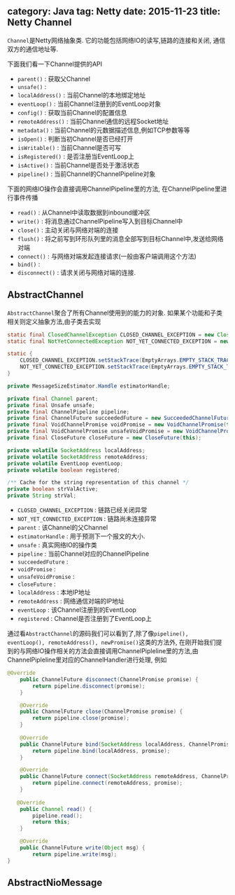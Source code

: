 category: Java
tag: Netty
date: 2015-11-23
title: Netty Channel
---
`Channel`是Netty网络抽象类. 它的功能包括网络IO的读写,链路的连接和关闭, 通信双方的通信地址等.

下面我们看一下Channel提供的API

* `parent()` : 获取父Channel
* `unsafe()` : 
* `localAddress()` : 当前Channel的本地绑定地址
* `eventLoop()` : 当前Channel注册到的EventLoop对象
* `config()` : 获取当前Channel的配置信息
* `remoteAddress()` : 当前Channel通信的远程Socket地址
* `metadata()` : 当前Channel的元数据描述信息,例如TCP参数等等
* `isOpen()` : 判断当初Channel是否已经打开
* `isWritable()` : 当前Channel是否可写
* `isRegistered()` : 是否注册当EventLoop上
* `isActive()` : 当前Channel是否处于激活状态
* `pipeline()` : 当前Channel的ChannelPipeline对象

下面的网络IO操作会直接调用ChannelPipeline里的方法, 在ChannelPipeline里进行事件传播

* `read()` : 从Channel中读取数据到inbound缓冲区
* `write()` : 将消息通过ChannelPipeline写入到目标Channel中
* `close()` : 主动关闭与网络对端的连接
* `flush()` : 将之前写到环形队列里的消息全部写到目标Channel中,发送给网络对端
* `connect()` : 与网络对端发起连接请求(一般由客户端调用这个方法)
* `bind()` : 
* `disconnect()` : 请求关闭与网络对端的连接.



## AbstractChannel
`AbstractChannel`聚合了所有Channel使用到的能力的对象. 如果某个功能和子类相关则定义抽象方法,由子类去实现
```java
static final ClosedChannelException CLOSED_CHANNEL_EXCEPTION = new ClosedChannelException();
static final NotYetConnectedException NOT_YET_CONNECTED_EXCEPTION = new NotYetConnectedException();

static {
    CLOSED_CHANNEL_EXCEPTION.setStackTrace(EmptyArrays.EMPTY_STACK_TRACE);
    NOT_YET_CONNECTED_EXCEPTION.setStackTrace(EmptyArrays.EMPTY_STACK_TRACE);
}

private MessageSizeEstimator.Handle estimatorHandle;

private final Channel parent;
private final Unsafe unsafe;
private final ChannelPipeline pipeline;
private final ChannelFuture succeededFuture = new SucceededChannelFuture(this, null);
private final VoidChannelPromise voidPromise = new VoidChannelPromise(this, true);
private final VoidChannelPromise unsafeVoidPromise = new VoidChannelPromise(this, false);
private final CloseFuture closeFuture = new CloseFuture(this);

private volatile SocketAddress localAddress;
private volatile SocketAddress remoteAddress;
private volatile EventLoop eventLoop;
private volatile boolean registered;

/** Cache for the string representation of this channel */
private boolean strValActive;
private String strVal;
```
* `CLOSED_CHANNEL_EXCEPTION` : 链路已经关闭异常
* `NOT_YET_CONNECTED_EXCEPTION` : 链路尚未连接异常
* `parent` : 该Channel的父Channel
* `estimatorHandle` : 用于预测下一个报文的大小.
* `unsafe` : 真实网络IO的操作类
* `pipeline` : 当前Channel对应的ChannelPipeline
* `succeededFuture` : 
* `voidPromise` : 
* `unsafeVoidPromise` : 
* `closeFuture` : 
* `localAddress` : 本地IP地址
* `remoteAddress` : 网络通信对端的IP地址
* `eventLoop` : 该Channel注册到的EventLoop
* `registered` : Channel是否注册到了EventLoop上

通过看`AbstractChannel`的源码我们可以看到了,除了像`pipeline(), eventLoop(), remoteAddress(), newPromise()`这类的方法外, 在刚开始我们提到的与网络IO操作相关的方法会直接调用ChannelPipleline里的方法,由ChannelPipleline里对应的ChannelHandler进行处理, 例如
```java
@Override
    public ChannelFuture disconnect(ChannelPromise promise) {
        return pipeline.disconnect(promise);
    }

    @Override
    public ChannelFuture close(ChannelPromise promise) {
        return pipeline.close(promise);
    }
    
    @Override
    public ChannelFuture bind(SocketAddress localAddress, ChannelPromise promise) {
        return pipeline.bind(localAddress, promise);
    }

    @Override
    public ChannelFuture connect(SocketAddress remoteAddress, ChannelPromise promise) {
        return pipeline.connect(remoteAddress, promise);
    }
    
   @Override
    public Channel read() {
        pipeline.read();
        return this;
    }

    @Override
    public ChannelFuture write(Object msg) {
        return pipeline.write(msg);
}
```

## AbstractNioMessage


